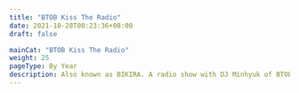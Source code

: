 ```yaml
---
title: "BTOB Kiss The Radio"
date: 2021-10-28T00:23:36+08:00
draft: false

mainCat: "BTOB Kiss The Radio"
weight: 25
pageType: By Year
description: Also known as BIKIRA. A radio show with DJ Minhyuk of BTOB with weekly guests Lee Know and Seungmin continuing "Challenge! SKZ"
---
```

